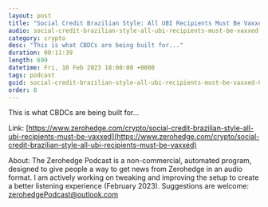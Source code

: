 ```yaml
---
layout: post
title: "Social Credit Brazilian Style: All UBI Recipients Must Be Vaxxed"
audio: social-credit-brazilian-style-all-ubi-recipients-must-be-vaxxed-0
category: crypto
desc: "This is what CBDCs are being built for..."
duration: 00:11:39
length: 699
datetime: Fri, 10 Feb 2023 18:00:00 +0000
tags: podcast
guid: social-credit-brazilian-style-all-ubi-recipients-must-be-vaxxed-0
order: 0
---
```

This is what CBDCs are being built for...

Link: [https://www.zerohedge.com/crypto/social-credit-brazilian-style-all-ubi-recipients-must-be-vaxxed](https://www.zerohedge.com/crypto/social-credit-brazilian-style-all-ubi-recipients-must-be-vaxxed)

About: The Zerohedge Podcast is a non-commercial, automated program, designed to give people a way to get news from Zerohedge in an audio format.  I am actively working on tweaking and improving the setup to create a better listening experience (February 2023).  Suggestions are welcome: [zerohedgePodcast@outlook.com](mailto:zerohedgePodcast@outlook.com)
